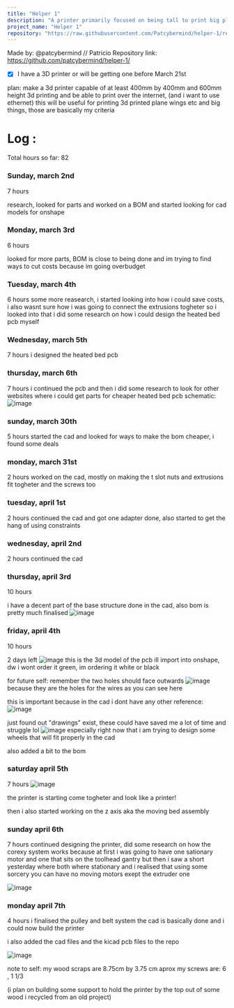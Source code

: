 ```yaml
---
title: "Helper 1"
description: "A printer primarily focused on being tall to print big plane wings"
project_name: "Helper 1"
repository: "https://raw.githubusercontent.com/Patcybermind/helper-1/refs/heads/main/JOURNAL.md"
---
```

Made by: @patcybermind // Patricio
Repository link: https://github.com/patcybermind/helper-1/

- [x] I have a 3D printer or will be getting one before March 21st

plan:
make a 3d printer capable of at least 400mm by 400mm and 600mm height 3d printing and be able to print over the internet, (and i want to use ethernet)
this will be useful for printing 3d printed plane wings etc and big things, those are basically my criteria

# Log :

Total hours so far: 82

### Sunday, march 2nd
7 hours

research, looked for parts and worked on a BOM and started looking for cad models for onshape

### Monday, march 3rd
6 hours

looked for more parts, BOM is close to being done and im trying to find ways to cut costs because im going overbudget

### Tuesday, march 4th
6 hours
some more reasearch, i started looking into how i could save costs, i also wasnt sure how i was going to connect the extrusions togheter so i looked into that
i did some research on how i could design the heated bed pcb myself

### Wednesday, march 5th
7 hours
i designed the heated bed pcb

### thursday, march 6th
7 hours
i continued the pcb and then i did some research to look for other websites where i could get parts for cheaper
heated bed pcb schematic:
![image](https://github.com/user-attachments/assets/654608cc-1a36-459c-bbfa-b49094b4ff87)


### sunday, march 30th
5 hours
started the cad and looked for ways to make the bom cheaper, i found some deals 

### monday, march 31st
2 hours
worked on the cad, mostly on making the t slot nuts and extrusions fit togheter and the screws too

### tuesday, april 1st
2 hours
continued the cad and got one adapter done, also started to get the hang of using constraints

### wednesday, april 2nd
2 hours
continued the cad

### thursday, april 3rd
10 hours

i have a decent part of the base structure done in the cad, also bom is pretty much finalised
![image](https://github.com/user-attachments/assets/3d641006-eb6c-44fc-98eb-f6ba5eb635f1)

### friday, april 4th
10 hours

2 days left
![image](https://github.com/user-attachments/assets/21ea2968-0515-40b6-97cd-b4a79c0123af)
this is the 3d model of the pcb ill import into onshape, dw i wont order it green, im ordering it white or black

for future self:
remember the two holes should face outwards
![image](https://github.com/user-attachments/assets/7edd6152-623d-4d67-b5c9-e23cb0df3e1d)
because they are the holes for the wires as you can see here

this is important because in the cad i dont have any other reference:
![image](https://github.com/user-attachments/assets/49b273d5-548c-48b2-a9a1-28bbf128f842)

just found out "drawings" exist, these could have saved me a lot of time and struggle lol
![image](https://github.com/user-attachments/assets/f8a35842-f3cf-459a-85b7-dbaab1b48177)
especially right now that i am trying to design some wheels that will fit properly in the cad

also added a bit to the bom

### saturday april 5th
7 hours
![image](https://github.com/user-attachments/assets/b0d47316-98c1-4bbe-9af8-9eefb553facc)

the printer is starting come togheter and look like a printer!

then i also started working on the z axis aka the moving bed assembly

### sunday april 6th
7 hours 
continued designing the printer, did some research on how the corexy system works because at first i was going to have one sationary motor and one that sits on the toolhead gantry but then i saw a short yesterday where both where stationary and i realised that using some sorcery you can have no moving motors exept the extruder one

![image](https://github.com/user-attachments/assets/ffae8a3e-09b3-41ea-bc77-e3aa63f29bb2)

### monday april 7th
4 hours
i finalised the pulley and belt system 
the cad is basically done and i could now build the printer

i also added the cad files and the kicad pcb files to the repo


![image](https://github.com/user-attachments/assets/1cd0b9b6-7192-4b7f-995f-008acfb08111)

note to self:
my wood scraps are 8.75cm by 3.75 cm aprox
my screws are: 6 , 1 1/3

(i plan on building some support to hold the printer by the top out of some wood i recycled from an old project)
